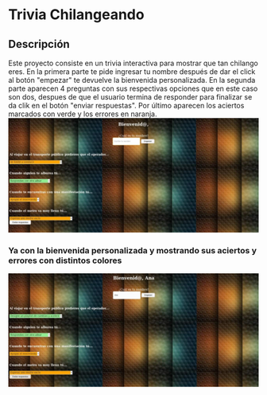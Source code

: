 # Trivia Chilangeando

## Descripción

Este proyecto consiste en  un trivia interactiva para mostrar que tan chilango eres. En la primera parte te pide ingresar tu nombre después de dar el click al botón "empezar" te devuelve la bienvenida personalizada.
En la segunda parte aparecen 4 preguntas con sus respectivas opciones que en este caso son dos, despues de que el usuario termina de responder para finalizar se da clik en el botón "enviar respuestas". Por último aparecen los aciertos marcados con verde y los errores en naranja.
![GitHub trivia](https://github.com/MinervaMezaMaldonado/js/blob/master/trivia.jpeg)
 
 ### Ya con la bienvenida personalizada y mostrando sus aciertos y errores con distintos colores
 
 ![GitHub trivia](https://github.com/MinervaMezaMaldonado/js/blob/master/ejemplodetrivia.jpeg)
 
 
